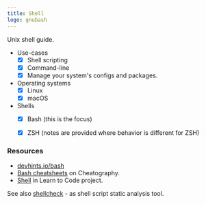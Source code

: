 ```yaml
---
title: Shell
logo: gnubash
---
```


Unix shell guide.

- Use-cases
    - [x] Shell scripting
    - [x] Command-line
    - [x] Manage your system's configs and packages.
- Operating systems
    - [x] Linux
    - [x] macOS
- Shells
    - [x] Bash (this is the focus)
    - [x] ZSH (notes are provided where behavior is different for ZSH)


### Resources

- [devhints.io/bash](https://devhints.io/bash)
- [Bash cheatsheets](https://cheatography.com/tag/bash/) on Cheatography.
- [Shell](https://github.com/MichaelCurrin/learn-to-code/tree/master/en/topics/shell) in Learn to Code project.


See also [shellcheck](https://github.com/koalaman/shellcheck/) - as shell script static analysis tool.
